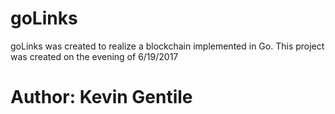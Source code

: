 # goLinks
goLinks was created to realize a blockchain implemented in Go.
This project was created on the evening of 6/19/2017

# Author: Kevin Gentile


